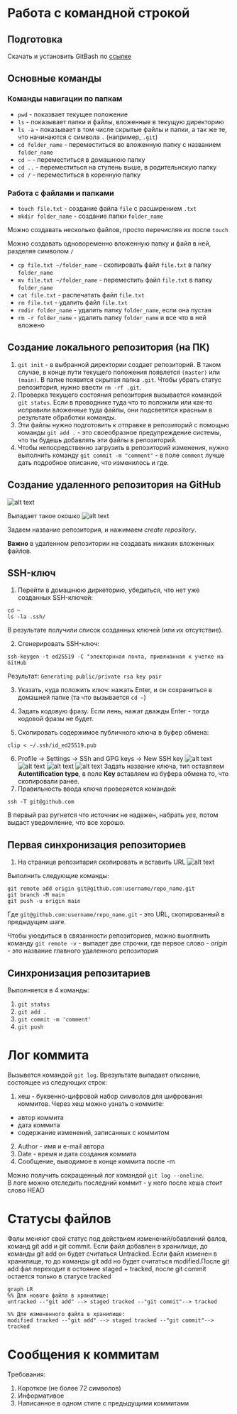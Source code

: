 
# Работа с командной строкой
## Подготовка
Скачать и установить  GitBash по [ссылке](https://git-scm.com/downloads)
## Основные команды
### Команды навигации по папкам

* `pwd` - показвает текущее положение
* `ls`  - показывает папки и файлы, вложенные в текущую директорию
* `ls -a`  - показывает в том числе скрытые файлы и папки, а так же те, что начинаются с символа `.` (например, `.git`)
* `cd folder_name` - переместиться во вложенную папку с названием `folder_name`
* `cd ~` - переместиться в домашнюю папку 
* `cd ..` - переместиться на ступень выше, в родительнскую папку
* `cd /` - переместиться в коренную папку 
### Работа с файлами и папками
* `touch file.txt` - создание файла `file` с расширением `.txt`
* `mkdir folder_name` - создание папки `folder_name`

Можно создавать несколько файлов, просто перечисляя их после `touch`

Можно создавать одновоременно вложенную папку и файл в ней, разделяя символом `/`

* `cp file.txt ~/folder_name` - скопировать файл `file.txt` в папку `folder_name`
* `mv file.txt ~/folder_name` - переместить файл `file.txt` в папку `folder_name`
* `cat file.txt` - распечатать файл `file.txt`
* `rm file.txt`  - удалить файл `file.txt`
* `rmdir folder_name` - удалить папку `folder_name`, если она пустая
* `rm -r folder_name` - удалить папку `folder_name` и все что в ней вложено

## Создание локального репозитория (на ПК)
1. `git init`  - в выбранной директории создает репозиторий. В таком случае, в конце пути текущего положения появлется `(master)` или `(main)`. В папке появится скрытая папка `.git`. Чтобы убрать статус репозитория, нужно ввести `rm -rf .git`.
2. Проверка текущего состояния репозитория вызывается командой `git status`. Если в проводнике туда что то положили или как-то исправили вложенные туда файлы, они подсветятся красным в результате обработки команды.
3. Эти файлы нужно подготовить к отправке в репозиторий с помощью команды `git add .` - это своеобразное предупреждение системы, что ты будешь добавлять эти файлы в репозиторий.
4. Чтобы непосредственно загрузить в репозиторий изменения, нужно выполнить команду `git commit -m "comment"` - в поле `comment` лучше дать подробное описание, что изменилось и где.

## Создание удаленного репозитория на GitHub
![alt text](https://github.com/Bupley/ya_test4/blob/main/pics/%D0%A1%D0%BD%D0%B8%D0%BC%D0%BE%D0%BA1.PNG)

Выпадает такое окошко
![alt text](pics/Снимок2.PNG)

Задаем название репозитория, и нажимаем *create repository*.

**Важно** в удаленном репозитории не создавать никаких вложенных файлов.

## SSH-ключ
1. Перейти в домашнюю диркеторию, убедиться, что нет уже созданных SSH-ключей:
```
cd ~
ls -la .ssh/
```
В результате получили список созданных ключей (или их отсутствие).

2. Сгенерировать SSH-ключ:

`ssh-keygen -t ed25519 -C "электорнная почта, привянанная к учетке на GitHub`

Результат:
`Generating public/private rsa key pair`

3. Указать, куда положить ключ: нажать Enter, и он сохраниться в домашней папке (та что вызывается `cd ~`)

4. Задать кодовую фразу. Если лень, нажат дважды Enter - тогда кодовой фразы не будет.

5. Скопировать содержимое публичного ключа в буфер обмена: 

`clip < ~/.ssh/id_ed25519.pub `

6. Profile -> Settings -> SSh and GPG keys -> New SSH key
![alt text](pics/Снимок3.JPG)
![alt text](pics/Снимок4.JPG)
![alt text](pics/Снимок5.JPG)
![alt text](pics/Снимок6.JPG)
Задать название ключа, тип оставляем **Autentification type**, в поле **Key** вставляем из буфера обмена то, что скопировали ранее.
7. Правильность ввода ключа проверяется командой:

`ssh -T git@github.com`

В первый раз ругнется что источник не надежен, набрать *yes*, потом выдаст уведомление, что все хорошо.

## Первая синхронизация репозиториев
1. На странице репозитария скопировать и вставить URL
![alt text](pics/Снимок7.JPG)

Выполнить следующие команды:
```
git remote add origin git@github.com:username/repo_name.git
git branch -M main
git push -u origin main
```
Где `git@github.com:username/repo_name.git` - это URL, скопированный в предыдущем шаге.

Чтобы уюедиться в связанности репозиториев, можно выолпнить команду `git remote -v` - выпадет две строчки, где первое слово - *origin* - это название главного удаленного репозитория

## Синхронизация репозитариев
Выполняется в 4 команды:
1. `git status`
2. `git add .`
3. `git commit -m 'comment'`
4. `git push`

# Лог коммита
Вызывется командой `git log`. Врезультате выпадает описание, состоящее из следующих строк:
1) хеш - буквенно-цифровой набор символов для шифрования коммитов. Через хеш можно узнать о коммите:
- автор коммита
- дата коммита
- содержание изменений, записанных с коммитом
2) Author - имя и e-mail автора
3) Date - время и дата создания коммита
4) Сообщение, выводимое в конце коммита после -m

Можно получить сокращенный лог командой `git log --oneline`.  
В логе можно отследить последний коммит - у него после хеша стоит слово HEAD

# Статусы файлов
Фалы меняют свой статус под действием изменений/обавлений фалов, команд git add и git commit. Если файл добавлен в хранилище, до команды git add он будет считаться Untracked. Если файл изменен в хранилище, то до команды git add но будет считаться modified.После git add фал переходит в остояние staged + tracked, после git commit остается только в статусе tracked

```mermaid
graph LR
%% Для нового файла в хранилище:
untracked --"git add" --> staged tracked --"git commit"--> tracked

%% Для измененного файла в хранилище:
modified tracked --"git add" --> staged tracked --"git commit"--> tracked
```

# Сообщения к коммитам
Требования:
1) Короткое (не более 72 символов)
2) Информативое
3) Написанное в одном стиле с предыдущими коммитами 